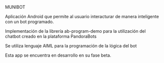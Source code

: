 MUNIBOT

Aplicación Android que permite al usuario interacturar de manera inteligente con un bot programado.

Implementación de la librería ab-program-demo para la utilización del chatbot creado en la plataforma PandoraBots

Se utiliza lenguaje AIML para la programación de la lógica del bot

Esta app se encuentra en desarrollo en su fase beta.
